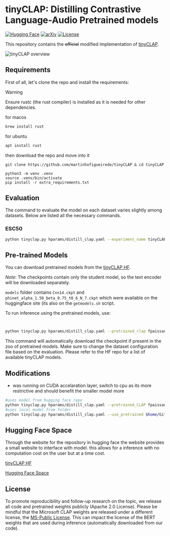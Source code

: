 # tinyCLAP: Distilling Contrastive Language-Audio Pretrained models

[![Hugging Face](https://img.shields.io/badge/%F0%9F%A4%97%20Hugging%20Face-blue)](https://huggingface.co/fpaissan/tinyCLAP) [![arXiv](https://img.shields.io/badge/10.21437%2FInterspeech.2024-red?label=paper-pdf)](https://www.isca-archive.org/interspeech_2024/paissan24_interspeech.pdf) [![License](https://img.shields.io/badge/License-Apache_2.0-blue.svg)](https://github.com/fpaissan/tinyCLAP/blob/main/LICENSE)

This repository contains the ~~official~~ modified implementation of [tinyCLAP](https://www.isca-archive.org/interspeech_2024/paissan24_interspeech.html).

![tinyCLAP overview](https://francescopaissan.it/tinyclapweb/assets/overview.png)

## Requirements

First of all, let's clone the repo and install the requirements:

> [!WARNING]
> Ensure rustc (the rust compiler) is installed as it is needed for other dependencies.

for macos

```zsh
brew install rust
```

for ubuntu

```bash
apt install rust
```

then download the repo and move into it

```setup
git clone https://github.com/martinhofigueiredo/tinyCLAP & cd tinyCLAP

python3 -m venv .venv
source .venv/bin/activate
pip install -r extra_requirements.txt
```

## Evaluation

The command to evaluate the model on each dataset varies slightly among datasets.
Below are listed all the necessary commands.

### ESC50

```bash
python tinyclap.py hparams/distill_clap.yaml --experiment_name tinyCLAP_$MODEL_NAME --zs_eval True --esc_folder $PATH_TO_ESC
```


## Pre-trained Models

You can download pretrained models from the [tinyCLAP HF](https://huggingface.co/fpaissan/tinyCLAP).

_Note_:  The checkpoints contain only the student model, so the text encoder will be downloaded separately.

`models` folder contains `Cnn14.ckpt` and `phinet_alpha_1.50_beta_0.75_t0_6_N_7.ckpt` which were available on the huggingface site (its also on the `getmodels.sh` script.

To run inference using the pretrained models, use:

```bash


python tinyclap.py hparams/distill_clap.yaml --pretrained_clap fpaissan/tinyCLAP/$MODEL_NAME.ckpt --zs_eval True --esc_folder $PATH_TO_ESC

```

This command will automatically download the checkpoint if present in the zoo of pretrained models. Make sure to change the dataset configuration file based on the evaluation.
Please refer to the HF repo for a list of available tinyCLAP models.

## Modifications

- was running on CUDA accelaration layer, switch to cpu as its more restrictive and should benefit the smaller model more

```bash
#uses model from hugging face repo
python tinyclap.py hparams/distill_clap.yaml --pretrained_CLAP fpaissan/tinyCLAP/$MODEL_NAME.ckpt --zs_eval True --esc_folder $HOME/Github/tinyCLAP/datasets/ESC50
#uses local model from folder 
python tinyclap.py hparams/distill_clap.yaml --use_pretrained $home/Github/tinyCLAP/models/$MODEL_NAME.ckpt --zs_eval True --esc_folder $HOME/Github/tinyCLAP/datasets/ESC50
```

## Hugging Face Space

 Through the website for the repository in hugging face the website provides a small website to interface with model. this allows for a inference with no computation cost on the user but at a time cost. 

 [tinyCLAP HF](https://huggingface.co/fpaissan/tinyCLAP)

 [Hugging Face Space](https://fpaissan-tinyclap.hf.space/)


## License

To promote reproducibility and follow-up research on the topic, we release all code and pretrained weights publicly (Apache 2.0 License).
Please be mindful that the Microsoft CLAP weights are released under a different license, the [MS-Public License](https://huggingface.co/datasets/choosealicense/licenses/blob/main/markdown/ms-pl.md). This can impact the license of the BERT weights that are used during inference (automatically downloaded from our code).
